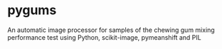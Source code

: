 pygums
======

An automatic image processor for samples of the chewing gum mixing performance test using Python, scikit-image, pymeanshift and PIL
